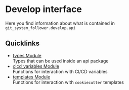 # Develop interface
Here you find information about what is contained in `git_system_follower.develop.api`

## Quicklinks
* [types Module](types.md)  
Types that can be used inside an api package
* [cicd_variables Module](cicd_variables.md)  
Functions for interaction with CI/CD variables
* [templates Module](templates.md)  
Functions for interaction with `cookiecutter` templates